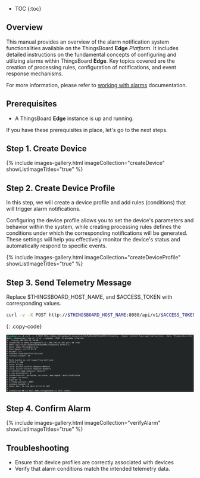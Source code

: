 
* TOC 
{:toc}

## Overview

This manual provides an overview of the alarm notification system functionalities available on the ThingsBoard **Edge** *Platform*. It includes detailed instructions on the fundamental concepts of configuring and utilizing alarms within ThingsBoard **Edge**. Key topics covered are the creation of processing rules, configuration of notifications, and event response mechanisms.

For more information, please refer to [working with alarms](/docs/pe/user-guide/alarms/#main-concepts) documentation.

## Prerequisites

- A ThingsBoard **Edge** instance is up and running.

If you have these prerequisites in place, let's go to the next steps.


## Step 1. Create Device

{% include images-gallery.html imageCollection="createDevice" showListImageTitles="true" %}

## Step 2. Create Device Profile

In this step, we will create a device profile and add rules (conditions) that will trigger alarm notifications. 

Configuring the device profile allows you to set the device's parameters and behavior within the system, while creating processing rules defines the conditions under which the corresponding notifications will be generated. These settings will help you effectively monitor the device's status and automatically respond to specific events.

{% include images-gallery.html imageCollection="createDeviceProfile" showListImageTitles="true" %}

## Step 3. Send Telemetry Message

Replace $THINGSBOARD_HOST_NAME, and $ACCESS_TOKEN with corresponding values.


```bash
curl -v -X POST http://$THINGSBOARD_HOST_NAME:8080/api/v1/$ACCESS_TOKEN/telemetry --header Content-Type:application/json --data "{temperature:51}"
```
{: .copy-code}

![image](/images/edge/user-guide/alarms/send-telemetry-cli.png)

## Step 4. Confirm Alarm

{% include images-gallery.html imageCollection="verifyAlarm" showListImageTitles="true" %}

## Troubleshooting

- Ensure that device profiles are correctly associated with devices
- Verify that alarm conditions match the intended telemetry data.
